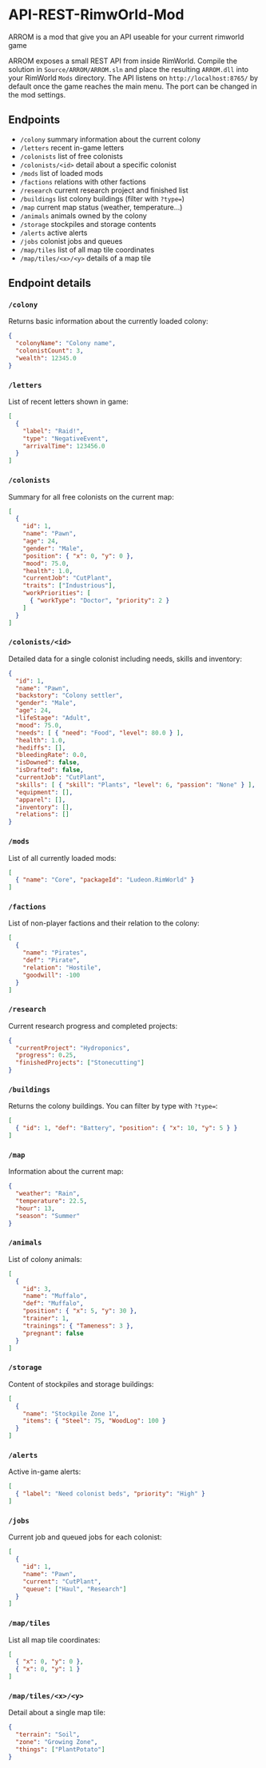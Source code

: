 # API-REST-RimwOrld-Mod
ARROM is a mod that give you an API useable for your current rimworld game

ARROM exposes a small REST API from inside RimWorld. Compile the solution in
`Source/ARROM/ARROM.sln` and place the resulting `ARROM.dll` into your RimWorld
`Mods` directory. The API listens on `http://localhost:8765/` by default once the
game reaches the main menu. The port can be changed in the mod settings.

## Endpoints
- `/colony`  summary information about the current colony
- `/letters`  recent in-game letters
- `/colonists`  list of free colonists
- `/colonists/<id>`  detail about a specific colonist
- `/mods`  list of loaded mods
- `/factions`  relations with other factions
- `/research`  current research project and finished list
- `/buildings`  list colony buildings (filter with `?type=`)
- `/map`  current map status (weather, temperature...)
- `/animals`  animals owned by the colony
- `/storage`  stockpiles and storage contents
- `/alerts`  active alerts
- `/jobs`  colonist jobs and queues
- `/map/tiles`  list of all map tile coordinates
- `/map/tiles/<x>/<y>`  details of a map tile

## Endpoint details

### `/colony`
Returns basic information about the currently loaded colony:

```json
{
  "colonyName": "Colony name",
  "colonistCount": 3,
  "wealth": 12345.0
}
```

### `/letters`
List of recent letters shown in game:

```json
[
  {
    "label": "Raid!",
    "type": "NegativeEvent",
    "arrivalTime": 123456.0
  }
]
```

### `/colonists`
Summary for all free colonists on the current map:

```json
[
  {
    "id": 1,
    "name": "Pawn",
    "age": 24,
    "gender": "Male",
    "position": { "x": 0, "y": 0 },
    "mood": 75.0,
    "health": 1.0,
    "currentJob": "CutPlant",
    "traits": ["Industrious"],
    "workPriorities": [
      { "workType": "Doctor", "priority": 2 }
    ]
  }
]
```

### `/colonists/<id>`
Detailed data for a single colonist including needs, skills and inventory:

```json
{
  "id": 1,
  "name": "Pawn",
  "backstory": "Colony settler",
  "gender": "Male",
  "age": 24,
  "lifeStage": "Adult",
  "mood": 75.0,
  "needs": [ { "need": "Food", "level": 80.0 } ],
  "health": 1.0,
  "hediffs": [],
  "bleedingRate": 0.0,
  "isDowned": false,
  "isDrafted": false,
  "currentJob": "CutPlant",
  "skills": [ { "skill": "Plants", "level": 6, "passion": "None" } ],
  "equipment": [],
  "apparel": [],
  "inventory": [],
  "relations": []
}
```

### `/mods`
List of all currently loaded mods:

```json
[
  { "name": "Core", "packageId": "Ludeon.RimWorld" }
]
```

### `/factions`
List of non-player factions and their relation to the colony:

```json
[
  {
    "name": "Pirates",
    "def": "Pirate",
    "relation": "Hostile",
    "goodwill": -100
  }
]
```

### `/research`
Current research progress and completed projects:

```json
{
  "currentProject": "Hydroponics",
  "progress": 0.25,
  "finishedProjects": ["Stonecutting"]
}
```

### `/buildings`
Returns the colony buildings. You can filter by type with `?type=`:

```json
[
  { "id": 1, "def": "Battery", "position": { "x": 10, "y": 5 } }
]
```

### `/map`
Information about the current map:

```json
{
  "weather": "Rain",
  "temperature": 22.5,
  "hour": 13,
  "season": "Summer"
}
```

### `/animals`
List of colony animals:

```json
[
  {
    "id": 3,
    "name": "Muffalo",
    "def": "Muffalo",
    "position": { "x": 5, "y": 30 },
    "trainer": 1,
    "trainings": { "Tameness": 3 },
    "pregnant": false
  }
]
```

### `/storage`
Content of stockpiles and storage buildings:

```json
[
  {
    "name": "Stockpile Zone 1",
    "items": { "Steel": 75, "WoodLog": 100 }
  }
]
```

### `/alerts`
Active in-game alerts:

```json
[
  { "label": "Need colonist beds", "priority": "High" }
]
```

### `/jobs`
Current job and queued jobs for each colonist:

```json
[
  {
    "id": 1,
    "name": "Pawn",
    "current": "CutPlant",
    "queue": ["Haul", "Research"]
  }
]
```

### `/map/tiles`
List all map tile coordinates:

```json
[
  { "x": 0, "y": 0 },
  { "x": 0, "y": 1 }
]
```

### `/map/tiles/<x>/<y>`
Detail about a single map tile:

```json
{
  "terrain": "Soil",
  "zone": "Growing Zone",
  "things": ["PlantPotato"]
}
```
